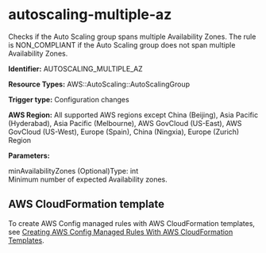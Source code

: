 # autoscaling\-multiple\-az<a name="autoscaling-multiple-az"></a>

Checks if the Auto Scaling group spans multiple Availability Zones\. The rule is NON\_COMPLIANT if the Auto Scaling group does not span multiple Availability Zones\. 

**Identifier:** AUTOSCALING\_MULTIPLE\_AZ

**Resource Types:** AWS::AutoScaling::AutoScalingGroup

**Trigger type:** Configuration changes

**AWS Region:** All supported AWS regions except China \(Beijing\), Asia Pacific \(Hyderabad\), Asia Pacific \(Melbourne\), AWS GovCloud \(US\-East\), AWS GovCloud \(US\-West\), Europe \(Spain\), China \(Ningxia\), Europe \(Zurich\) Region

**Parameters:**

minAvailabilityZones \(Optional\)Type: int  
Minimum number of expected Availability zones\.

## AWS CloudFormation template<a name="w2aac12c33c15b9c53c17"></a>

To create AWS Config managed rules with AWS CloudFormation templates, see [Creating AWS Config Managed Rules With AWS CloudFormation Templates](aws-config-managed-rules-cloudformation-templates.md)\.